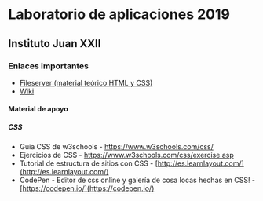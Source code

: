 # Laboratorio de aplicaciones 2019
## Instituto Juan XXII

### Enlaces importantes

* [Fileserver (material teórico HTML y CSS)](http://fileserver.pheek.net/aplicaciones/)
* [Wiki](https://github.com/instituto-juan-xxiii/aplicaciones-2019/wiki)

#### Material de apoyo
##### CSS
* Guia CSS de w3schools - https://www.w3schools.com/css/
* Ejercicios de CSS - https://www.w3schools.com/css/exercise.asp
* Tutorial de estructura de sitios con CSS - [http://es.learnlayout.com/](http://es.learnlayout.com/)
* CodePen - Editor de css online y galería de cosa locas hechas en CSS! - [https://codepen.io/](https://codepen.io/)
